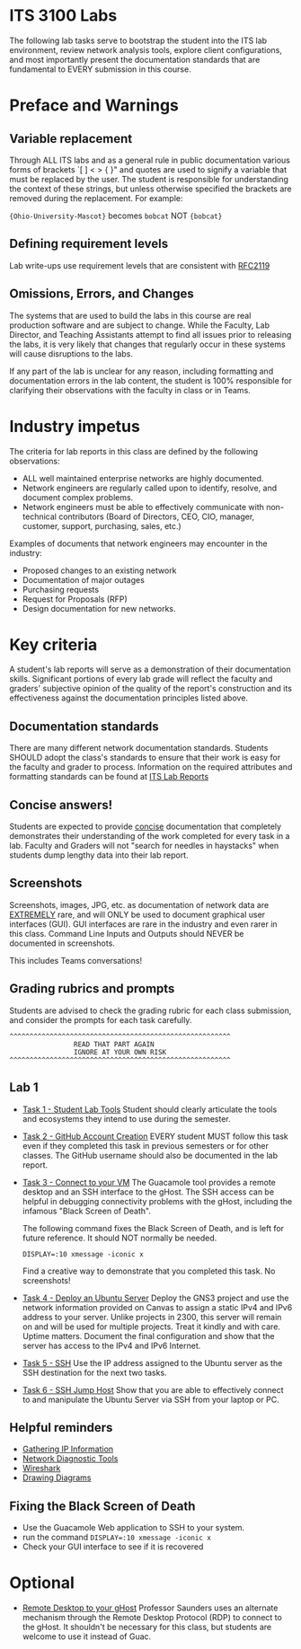 # ITS 3100 Labs


The following lab tasks serve to bootstrap the student into the ITS lab environment, review network analysis tools, explore client configurations, and most importantly present the documentation standards that are fundamental to EVERY submission in this course.

# Preface and Warnings

## Variable replacement

Through ALL ITS labs and as a general rule in public documentation various forms of brackets `[ ] < > { }" and quotes are used to signify a variable that must be replaced by the user.  The student is responsible for understanding the context of these strings, but unless otherwise specified the brackets are removed during the replacement.  For example:

`{Ohio-University-Mascot}` becomes `bobcat` NOT `{bobcat}`  

## Defining requirement levels

Lab write-ups use requirement levels that are consistent with [RFC2119](https://datatracker.ietf.org/doc/rfc2119/)

## Omissions, Errors, and Changes

The systems that are used to build the labs in this course are real production software and are subject to change.  While the Faculty, Lab Director, and Teaching Assistants attempt to find all issues prior to releasing the labs, it is very likely that changes that regularly occur in these systems will cause disruptions to the labs.

If any part of the lab is unclear for any reason, including formatting and documentation errors in the lab content, the student is 100% responsible for clarifying their observations with the faculty in class or in Teams.

# Industry impetus

The criteria for lab reports in this class are defined by the following observations:

- ALL well maintained enterprise networks are highly documented.
- Network engineers are regularly called upon to identify, resolve, and document complex problems.
- Network engineers must be able to effectively communicate with non-technical contributors (Board of Directors, CEO, CIO, manager, customer, support, purchasing, sales, etc.)

Examples of documents that network engineers may encounter in the industry:

- Proposed changes to an existing network
- Documentation of major outages
- Purchasing requests
- Request for Proposals (RFP)
- Design documentation for new networks.

# Key criteria

A student's lab reports will serve as a demonstration of their documentation skills.  Significant portions of every lab grade will reflect the faculty and graders' subjective opinion of the quality of the report's construction and its effectiveness against the documentation principles listed above.

## Documentation standards

There are many different network documentation standards.  Students SHOULD adopt the class's standards to ensure that their work is easy for the faculty and grader to process. Information on the required attributes and formatting standards can be found at [ITS Lab Reports](../tasks/ITL-Lab-Report.md)  

## Concise answers!

Students are expected to provide <u>concise</u> documentation that completely demonstrates their understanding of the work completed for every task in a lab.   Faculty and Graders will not "search for needles in haystacks" when students dump lengthy data into their lab report.

## Screenshots

Screenshots, images, JPG, etc. as documentation of network data are <u>EXTREMELY</u> rare, and will ONLY be used to document graphical user interfaces (GUI).  GUI interfaces are rare in the industry and even rarer in this class. Command Line Inputs and Outputs should NEVER be documented in screenshots.

This includes Teams conversations!

## Grading rubrics and prompts

Students are advised to check the grading rubric for each class submission, and consider the prompts for each task carefully.

```
^^^^^^^^^^^^^^^^^^^^^^^^^^^^^^^^^^^^^^^^^^^^^^^^^^^^^^^
                READ THAT PART AGAIN
                IGNORE AT YOUR OWN RISK
^^^^^^^^^^^^^^^^^^^^^^^^^^^^^^^^^^^^^^^^^^^^^^^^^^^^^^^       
```

## Lab 1

- [Task 1 - Student Lab Tools](../tasks/Task-Student-Lab-Tools.md)
    Student should clearly articulate the tools and ecosystems they intend to use during the semester.

- [Task 2 - GitHub Account Creation](../tasks/Task-GitHub-Account-Creation.md)
    EVERY student MUST follow this task even if they completed this task in previous semesters or for other classes. The GitHub username should also be documented in the lab report.

- [Task 3  - Connect to your VM](../tasks/Task-Connect-to-GNS3-VM-Guac.md)
    The Guacamole tool provides a remote desktop and an SSH interface to the gHost.  The SSH access can be helpful in debugging connectivity problems with the gHost, including the infamous "Black Screen of Death".

    The following command fixes the Black Screen of Death, and is left for future reference.  It should NOT normally be needed.

    ```DISPLAY=:10 xmessage -iconic x```

    Find a creative way to demonstrate that you completed this task.  No screenshots!

- [Task 4 - Deploy an Ubuntu Server](../tasks/Task-GNS3-Projects-ubuntu.md)
    Deploy the GNS3 project and use the network information provided on Canvas to assign a static IPv4 and IPv6 address to your server.  Unlike projects in 2300, this server will remain on and will be used for multiple projects. Treat it kindly and with care. Uptime matters. Document the final configuration and show that the server has access to the IPv4 and IPv6 Internet.
  
- [Task 5 - SSH](../tasks/Task-SSH.md)
    Use the IP address assigned to the Ubuntu server as the SSH destination for the next two tasks. 

- [Task 6 - SSH Jump Host](../tasks/Task-SSH-Jumphost.md)
    Show that you are able to effectively connect to and manipulate the Ubuntu Server via SSH from your laptop or PC.

## Helpful reminders
- [Gathering IP Information](../tasks/Task-Gathering-IP-Information.md)
- [Network Diagnostic Tools](../tasks/Task-Advanced-Network-Diagnostic-Commands.md)
- [Wireshark](../tasks/Task-Wireshark.md)
- [Drawing Diagrams](../tasks/Task-Drawing-Diagrams.md)

## Fixing the Black Screen of Death
- Use the Guacamole Web application to SSH to your system.
- run the command `DISPLAY=:10 xmessage -iconic x`
- Check your GUI interface to see if it is recovered


# Optional

- [Remote Desktop to your gHost](../tasks/Task-Connect-to-GNS3-VM.md)
    Professor Saunders uses an alternate mechanism through the Remote Desktop Protocol (RDP) to connect to the gHost.  It shouldn't be necessary for this class, but students are welcome to use it instead of Guac.